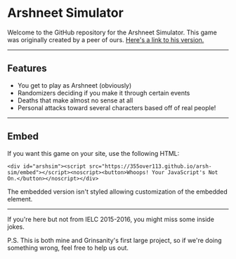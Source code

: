 # Arshneet Simulator

Welcome to the GitHub repository for the Arshneet Simulator. This game was originally created by a peer of ours. [Here's a link to his version.](https://4b4030124dae3ec07d9231fd34721a27e4e951d5.googledrive.com/host/0B8EmOAcQMuZbUnNmYTlBby1mOEU/)

- - -

## Features

- You get to play as Arshneet (obviously)
- Randomizers deciding if you make it through certain events
- Deaths that make almost no sense at all
- Personal attacks toward several characters based off of real people!

- - -

## Embed

If you want this game on your site, use the following HTML:

`<div id="arshsim"><script src="https://355over113.github.io/arsh-sim/embed"></script><noscript><button>Whoops! Your JavaScript's Not On.</button></noscript></div>`

The embedded version isn't styled allowing customization of the embedded element.

- - -

If you're here but not from IELC 2015-2016, you might miss some inside jokes.

P.S. This is both mine and Grinsanity's first large project, so if we're doing something wrong, feel free to help us out.
